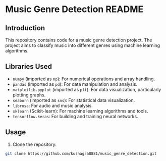 
# Music Genre Detection README

## Introduction
This repository contains code for a music genre detection project. The project aims to classify music into different genres using machine learning algorithms. 

## Libraries Used
- `numpy` (imported as `np`): For numerical operations and array handling.
- `pandas` (imported as `pd`): For data manipulation and analysis.
- `matplotlib.pyplot` (imported as `plt`): For data visualization, particularly plotting graphs.
- `seaborn` (imported as `sns`): For statistical data visualization.
- `librosa`: For audio and music analysis.
- `sklearn` (Scikit-learn): For machine learning algorithms and tools.
- `tensorflow.keras`: For building and training neural networks.

## Usage
1. Clone the repository:

```bash
git clone https://github.com/kushagra8881/music_genre_detection.git
